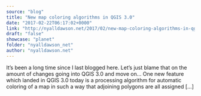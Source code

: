 ```yaml
---
source: "blog"
title: "New map coloring algorithms in QGIS 3.0"
date: "2017-02-22T06:17:02+0000"
link: "http://nyalldawson.net/2017/02/new-map-coloring-algorithms-in-qgis-3-0/"
draft: "false"
showcase: "planet"
folder: "nyalldawson_net"
author: "nyalldawson.net"
---
```


It&#8217;s been a long time since I last blogged here. Let&#8217;s just blame that on the amount of changes going into QGIS 3.0 and move on&#8230; One new feature which landed in QGIS 3.0 today is a processing algorithm for automatic coloring of a map in such a way that adjoining polygons are all assigned [&#8230;]
